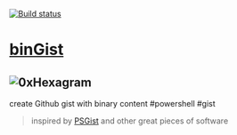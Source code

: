 [![Build status](https://ci.appveyor.com/api/projects/status/6g6mhjlm546066t1?svg=true)](https://ci.appveyor.com/project/mao/bingist)

# [binGist](https://github.com/turboBasic/binGist)

## ![0xHexagram][hexagram]

create Github gist with binary content #powershell #gist
> inspired by [PSGist]( https://github.com/dotps1/PSGist ) and other great pieces of software

[hexagram]: https://gist.githubusercontent.com/TurboBasic/9dfd228781a46c7b7076ec56bc40d5ab/raw/03942052ba28c4dc483efcd0ebf4bfc6809ed0d0/hexagram3D.png 'hexagram of Wisdom'
